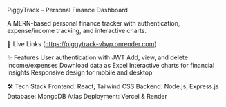 PiggyTrack – Personal Finance Dashboard

A MERN-based personal finance tracker with authentication, expense/income tracking, and interactive charts.

🚀 Live Links
(https://piggytrack-vbyp.onrender.com)


✨ Features
User authentication with JWT
Add, view, and delete income/expenses
Download data as Excel
Interactive charts for financial insights
Responsive design for mobile and desktop


🛠 Tech Stack
Frontend: React, Tailwind CSS
Backend: Node.js, Express.js
Database: MongoDB Atlas
Deployment: Vercel & Render
